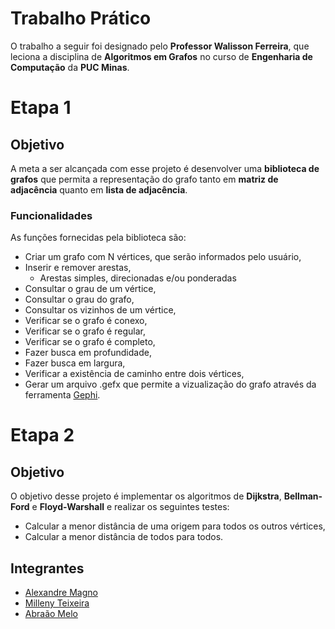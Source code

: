 # Trabalho Prático

O trabalho a seguir foi designado pelo **Professor Walisson Ferreira**, que leciona a disciplina de **Algoritmos em Grafos** no curso de **Engenharia de Computação** da **PUC Minas**.

# Etapa 1

## Objetivo
A meta a ser alcançada com esse projeto é desenvolver uma **biblioteca de grafos** que permita a representação do grafo tanto em **matriz de adjacência** quanto
em **lista de adjacência**.

### Funcionalidades

As funções fornecidas pela biblioteca são:
- Criar um grafo com N vértices, que serão informados pelo usuário,
- Inserir e remover arestas,
    - Arestas simples, direcionadas e/ou ponderadas
- Consultar o grau de um vértice,
- Consultar o grau do grafo,
- Consultar os vizinhos de um vértice,
- Verificar se o grafo é conexo,
- Verificar se o grafo é regular,
- Verificar se o grafo é completo,
- Fazer busca em profundidade,
- Fazer busca em largura,
- Verificar a existência de caminho entre dois vértices,
- Gerar um arquivo .gefx que permite a vizualização do grafo através da ferramenta [Gephi](https://gephi.org/).

# Etapa 2

## Objetivo
O objetivo desse projeto é implementar os algoritmos de **Dijkstra**, **Bellman-Ford** e **Floyd-Warshall** e realizar os seguintes testes:

- Calcular a menor distância de uma origem para todos os outros vértices,
- Calcular a menor distância de todos para todos.

## Integrantes
- [Alexandre Magno](https://github.com/alexandmag)
- [Milleny Teixeira](https://github.com/millenyteixeira)
- [Abraão Melo](https://github.com/abramelo21)
